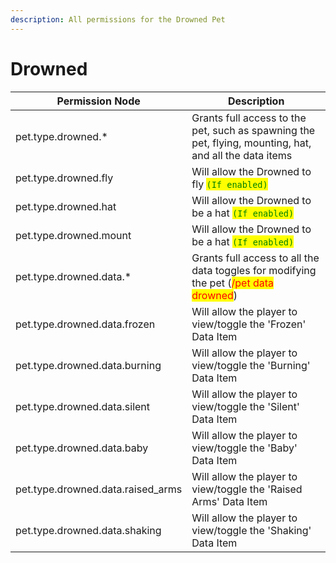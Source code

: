 ```yaml
---
description: All permissions for the Drowned Pet
---
```



# Drowned
| Permission Node | Description |
| - | - |
| pet.type.drowned.* | Grants full access to the pet, such as spawning the pet, flying, mounting, hat, and all the data items |
| pet.type.drowned.fly | Will allow the Drowned to fly <mark style="color:green;">`(If enabled)`</mark> |
| pet.type.drowned.hat | Will allow the Drowned to be a hat <mark style="color:green;">`(If enabled)`</mark> |
| pet.type.drowned.mount | Will allow the Drowned to be a hat <mark style="color:green;">`(If enabled)`</mark> |
| pet.type.drowned.data.* | Grants full access to all the data toggles for modifying the pet (<mark style="color:red;">/pet data drowned</mark>) |
| pet.type.drowned.data.frozen | Will allow the player to view/toggle the 'Frozen' Data Item |
| pet.type.drowned.data.burning | Will allow the player to view/toggle the 'Burning' Data Item |
| pet.type.drowned.data.silent | Will allow the player to view/toggle the 'Silent' Data Item |
| pet.type.drowned.data.baby | Will allow the player to view/toggle the 'Baby' Data Item |
| pet.type.drowned.data.raised_arms | Will allow the player to view/toggle the 'Raised Arms' Data Item |
| pet.type.drowned.data.shaking | Will allow the player to view/toggle the 'Shaking' Data Item |

